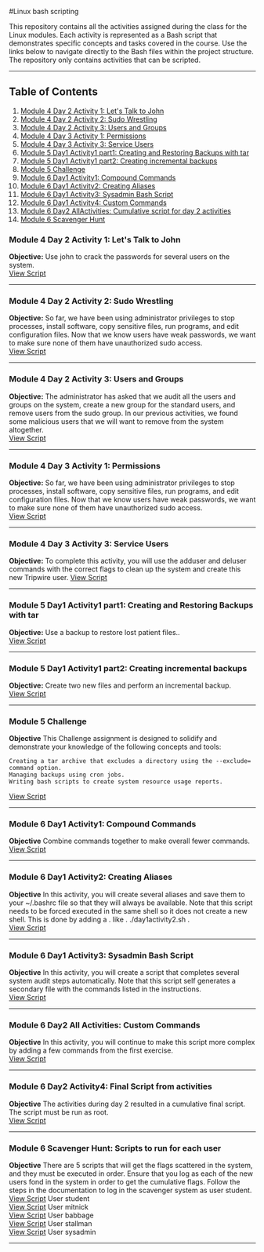 #Linux bash scripting

This repository contains all the activities assigned during the class for the Linux modules. Each activity is represented as a Bash script that demonstrates specific concepts and tasks covered in the course. Use the links below to navigate directly to the Bash files within the project structure. The repository only contains activities that can be scripted.

---

## Table of Contents

1. [Module 4 Day 2 Activity 1: Let's Talk to John](https://git.bootcampcontent.com/boot-camp-consortium-east-coast/CYBER-PT-EAST-OCTOBER-102124/-/tree/main/Module%204%20-Linux%20Sysadmin%20Fundamentals/Module%204%20Day%202/Activity%201%20-%20Let's%20Talk%20to%20John?ref_type=heads)
2. [Module 4 Day 2 Activity 2:  Sudo Wrestling](https://git.bootcampcontent.com/boot-camp-consortium-east-coast/CYBER-PT-EAST-OCTOBER-102124/-/tree/main/Module%204%20-Linux%20Sysadmin%20Fundamentals/Module%204%20Day%202/Activity%202%20-%20sudo%20Wrestling?ref_type=heads)
3. [Module 4 Day 2 Activity 3:  Users and Groups](https://git.bootcampcontent.com/boot-camp-consortium-east-coast/CYBER-PT-EAST-OCTOBER-102124/-/tree/main/Module%204%20-Linux%20Sysadmin%20Fundamentals/Module%204%20Day%202/Activity%203%20-%20Users%20and%20Groups?ref_type=heads)
4. [Module 4 Day 3 Activity 1:  Permissions](https://git.bootcampcontent.com/boot-camp-consortium-east-coast/CYBER-PT-EAST-OCTOBER-102124/-/tree/main/Module%204%20-Linux%20Sysadmin%20Fundamentals/Module%204%20Day%203/Activity%201%20-%20Permissions?ref_type=heads)
5. [Module 4 Day 3 Activity 3:  Service Users](https://git.bootcampcontent.com/boot-camp-consortium-east-coast/CYBER-PT-EAST-OCTOBER-102124/-/tree/main/Module%204%20-Linux%20Sysadmin%20Fundamentals/Module%204%20Day%203/Activity%203%20-%20Service%20Users?ref_type=heads)
6. [Module 5 Day1 Activity1 part1: Creating and Restoring Backups with tar](https://git.bootcampcontent.com/boot-camp-consortium-east-coast/CYBER-PT-EAST-OCTOBER-102124/-/tree/main/Module%205%20-%20Enhancing%20System%20Functionality/Module%205%20Day%201/Activity%201-%20Creating%20and%20Restoring%20Backups%20with%20tar?ref_type=heads)
7. [Module 5 Day1 Activity1 part2: Creating incremental backups](https://git.bootcampcontent.com/boot-camp-consortium-east-coast/CYBER-PT-EAST-OCTOBER-102124/-/tree/main/Module%205%20-%20Enhancing%20System%20Functionality/Module%205%20Day%201/Activity%201-%20Creating%20and%20Restoring%20Backups%20with%20tar?ref_type=heads)
8. [Module 5 Challenge](https://bootcampspot.instructure.com/courses/6679/quizzes/17338?module_item_id=1338050)
9. [Module 6 Day1 Activity1: Compound Commands](https://git.bootcampcontent.com/boot-camp-consortium-east-coast/CYBER-PT-EAST-OCTOBER-102124/-/tree/main/Module%206%20-%20Bash%20Scripting%20and%20Programming/Module%206%20Day%201/Activity%201%20-%20Compound%20Commands?ref_type=heads)
10. [Module 6 Day1 Activity2: Creating Aliases](https://git.bootcampcontent.com/boot-camp-consortium-east-coast/CYBER-PT-EAST-OCTOBER-102124/-/tree/main/Module%206%20-%20Bash%20Scripting%20and%20Programming/Module%206%20Day%201/Activity%202%20-%20Creating%20Aliases?ref_type=heads)
11. [Module 6 Day1 Activity3: Sysadmin Bash Script](https://git.bootcampcontent.com/boot-camp-consortium-east-coast/CYBER-PT-EAST-OCTOBER-102124/-/tree/main/Module%206%20-%20Bash%20Scripting%20and%20Programming/Module%206%20Day%201/Activity%203%20-%20Sysadmin%20Bash%20Script?ref_type=heads)
12. [Module 6 Day1 Activity4: Custom Commands](https://git.bootcampcontent.com/boot-camp-consortium-east-coast/CYBER-PT-EAST-OCTOBER-102124/-/tree/main/Module%206%20-%20Bash%20Scripting%20and%20Programming/Module%206%20Day%201/Activity%204%20-%20Custom%20Commands?ref_type=heads)
13. [Module 6 Day2 AllActivities: Cumulative script for day 2 activities](https://git.bootcampcontent.com/boot-camp-consortium-east-coast/CYBER-PT-EAST-OCTOBER-102124/-/tree/main/Module%206%20-%20Bash%20Scripting%20and%20Programming/Module%206%20Day%202?ref_type=heads)
14. [Module 6 Scavenger Hunt](https://docs.google.com/document/d/1s1y6hZrRG2uQAPUzYdqf1mHWPCRSQgHFtSqJW_HoSF0/edit?tab=t.0#heading=h.v1zozmd8313h)


### Module 4 Day 2 Activity 1: Let's Talk to John

**Objective:** Use john to crack the passwords for several users on the system.  
[View Script](module4/day2_activity1.sh)

---

### Module 4 Day 2 Activity 2:  Sudo Wrestling

**Objective:** So far, we have been using administrator privileges to stop processes, install software, copy sensitive files, run programs, and edit configuration files.
Now that we know users have weak passwords, we want to make sure none of them have unauthorized sudo access.  
[View Script](module4/day2_activity2.sh)

---

### Module 4 Day 2 Activity 3:  Users and Groups

**Objective:** The administrator has asked that we audit all the users and groups on the system, create a new group for the standard users, and remove users from the sudo group. In our previous activities, we found some malicious users that we will want to remove from the system altogether.  
[View Script](module4/day2_activity3.sh)

---

### Module 4 Day 3 Activity 1:  Permissions

**Objective:** So far, we have been using administrator privileges to stop processes, install software, copy sensitive files, run programs, and edit configuration files.
Now that we know users have weak passwords, we want to make sure none of them have unauthorized sudo access.  
[View Script](module4/day3_activity1.sh)

---

### Module 4 Day 3 Activity 3:  Service Users

**Objective:** To complete this activity, you will use the adduser and deluser commands with the correct flags to clean up the system and create this new Tripwire user.
[View Script](module4/day3_activity3.sh)

---

### Module 5 Day1 Activity1 part1: Creating and Restoring Backups with tar

**Objective:** Use a backup to restore lost patient files..  
[View Script](module5/day1_activity_1_part1.sh)

---

### Module 5 Day1 Activity1 part2: Creating incremental backups

**Objective:** Create two new files and perform an incremental backup.  
[View Script](module5/day1_activity_1_part2.sh)

---

### Module 5 Challenge

**Objective** This Challenge assignment is designed to solidify and demonstrate your knowledge of the following concepts and tools:

    Creating a tar archive that excludes a directory using the --exclude= command option.
    Managing backups using cron jobs.
    Writing bash scripts to create system resource usage reports.
[View Script](module5/module5_chalenge.sh)


---

### Module 6 Day1 Activity1: Compound Commands

**Objective** Combine commands together to make overall fewer commands.   
[View Script](module6/day1_activity1.sh)


---

### Module 6 Day1 Activity2: Creating Aliases

**Objective** In this activity, you will create several aliases and save them to your ~/.bashrc file so that they will always be available. Note that this script needs to be forced executed in the same shell so it does not create a new shell. This is done 
by adding a . like . ./day1activity2.sh .   
[View Script](module6/day1_activity2.sh)


---


### Module 6 Day1 Activity3: Sysadmin Bash Script

**Objective** In this activity, you will create a script that completes several system audit steps automatically. Note that
this script self generates a secondary file with the commands listed in the instructions.   
[View Script](module6/day1_activity3.sh)


---

### Module 6 Day2 All Activities:  Custom Commands

**Objective** In this activity, you will continue to make this script more complex by adding a few commands from the first exercise.   
[View Script](module6/day1_activity4.sh)  

---


### Module 6 Day2 Activity4:  Final Script from activities

**Objective** The activities during day 2 resulted in a cumulative final script. The script must be run as root.  
[View Script](module6/day2_allactivities.sh)  

---

### Module 6 Scavenger Hunt:  Scripts to run for each user

**Objective** There are 5 scripts that will get the flags scattered in the system, and they must be executed in order.
Ensure that you log as each of the new users fond in the system in order to get the cumulative flags. Follow the steps
in the documentation to log in the scavenger system as user student.  
[View Script](module6/scavenger_hunt_flag1and2.sh) User student   
[View Script](module6/scavenger_hunt_flag3.sh) User mitnick   
[View Script](module6/scavenger_hunt_flag4.sh) User babbage    
[View Script](module6/scavenger_hunt_flag5.sh) User stallman  
[View Script](module6/scavenger_hunt_flag6.sh)  User sysadmin
 
---



